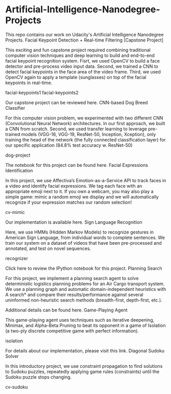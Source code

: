 # Artificial-Intelligence-Nanodegree-Projects
This repo contains our work on Udacity's Artificial Intelligence Nanodegree Projects.
Facial Keypoint Detection + Real-time Filtering [Capstone Project]

This exciting and fun capstone project required combining traditional computer vision techniques and deep learning to build and end-to-end facial keypoint recognition system. Fisrt, we used OpenCV to build a face detector and pre-process video input data. Second, we trained a CNN to detect facial keypoints in the face area of the video frame. Third, we used OpenCV again to apply a template (sunglasses) on top of the facial keypoints in real-time.

facial-keypoints1 facial-keypoints2

Our capstone project can be reviewed here.
CNN-based Dog Breed Classifier

For this computer vision problem, we experimented with two different CNN (Convolutional Neural Network) architectures. In our first approach, we built a CNN from scratch. Second, we used transfer learning to leverage pre-trained models (VGG-16, VGG-19, ResNet-50, Inception, Xception), only training the head of the network (the fully connected classification layer) for our specific application (84.8% test accuracy w. ResNet-50)

dog-project

The notebook for this project can be found here.
Facial Expressions Identification

In this project, we use Affectiva’s Emotion-as-a-Service API to track faces in a video and identify facial expressions. We tag each face with an appropriate emoji next to it. If you own a webcam, you may also play a simple game: mimic a random emoji we display and we will automatically recognize if your expression matches our random selection!

cv-mimic

Our implementation is available here.
Sign Language Recognition

Here, we use HMMs (Hidden Markov Models) to recognize gestures in American Sign Language, from individual words to complete sentences. We train our system on a dataset of videos that have been pre-processed and annotated, and test on novel sequences.

recognizer

Click here to review the IPython notebook for this project.
Planning Search

For this project, we implement a planning search agent to solve deterministic logistics planning problems for an Air Cargo transport system. We use a planning graph and automatic domain-independent heuristics with A search* and compare their results/performance against several uninformed non-heuristic search methods (breadth-first, depth-first, etc.).

Additional details can be found here.
Game-Playing Agent

This game-playing agent uses techniques such as iterative deepening, Minimax, and Alpha-Beta Pruning to beat its opponent in a game of Isolation (a two-ply discrete competitive game with perfect information).

isolation

For details about our implementation, please visit this link.
Diagonal Sudoku Solver

In this introductory project, we use constraint propagation to find solutions to Sudoku puzzles, repeatedly applying game rules (constraints) until the Sudoku puzzle stops changing.

cv-sudoku
